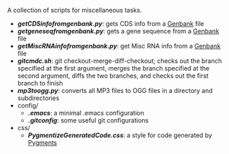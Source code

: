 A collection of scripts for miscellaneous tasks.

- __*getCDSinfofromgenbank.py*__: gets CDS info from a [Genbank](http://www.ncbi.nlm.nih.gov/genbank/) file
- __*getgeneseqfromgenbank.py*__: gets a gene sequence from a [Genbank](http://www.ncbi.nlm.nih.gov/genbank/) file
- __*getMiscRNAinfofromgenbank.py*__: get Misc RNA info from a [Genbank](http://www.ncbi.nlm.nih.gov/genbank/) file
- __*gitcmdc.sh*__: git checkout-merge-diff-checkout; checks out the branch specified at the first argument, merges the branch specified at the second argument, diffs the two branches, and checks out the first branch to finish
- __*mp3toogg.py*__: converts all MP3 files to OGG files in a directory and subdirectories
- config/
  * __*.emacs*__: a minimal .emacs configuration
  * __*.gitconfig*__: some useful git configurations
- css/
  * __*PygmentizeGeneratedCode.css*__: a style for code generated by [Pygments](http://pygments.org/)
